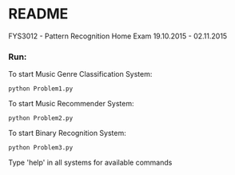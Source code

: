 # README

FYS3012 - Pattern Recognition
Home Exam 19.10.2015 - 02.11.2015

### Run:

To start Music Genre Classification System:

  ```Shell
  python Problem1.py
  ```

To start Music Recommender System:

  ```Shell
  python Problem2.py
  ```

To start Binary Recognition System:

  ```Shell
  python Problem3.py
  ```
  
Type 'help' in all systems for available commands
